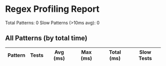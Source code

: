 # Regex Profiling Report

Total Patterns: 0
Slow Patterns (>10ms avg): 0

## All Patterns (by total time)

| Pattern | Tests | Avg (ms) | Max (ms) | Total (ms) | Slow Tests |
|---------|-------|----------|----------|------------|------------|

